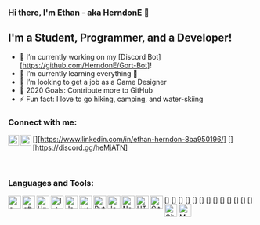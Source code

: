 ### Hi there, I'm Ethan - aka HerndonE 👋

## I'm a Student, Programmer, and a Developer!
- 🔭 I’m currently working on my [Discord Bot][https://github.com/HerndonE/Gort-Bot]!
- 🌱 I’m currently learning everything 🤣
- 👯 I’m looking to get a job as a Game Designer
- 🥅 2020 Goals: Contribute more to GitHub
- ⚡ Fun fact: I love to go hiking, camping, and water-skiing

### Connect with me:

[<img align="left" alt="HerndonE | LinkedIn" width="22px" src="https://cdn.jsdelivr.net/npm/simple-icons@v3/icons/linkedin.svg" />][https://www.linkedin.com/in/ethan-herndon-8ba950196/]
[<img align="left" alt="HerndonE | Discord" width="22px" src="https://cdn.jsdelivr.net/npm/simple-icons@v3/icons/discord.svg" />][https://discord.gg/heMjATN]

<br />

### Languages and Tools:

[<img align="left" alt="c++" width="26px" src="https://cdn.jsdelivr.net/npm/simple-icons@3.4.0/icons/cplusplus.svg" />]
[<img align="left" alt="c#" width="26px" src="https://cdn.jsdelivr.net/npm/simple-icons@3.4.0/icons/csharp.svg" />]
[<img align="left" alt="Unity" width="26px" src="https://cdn.jsdelivr.net/npm/simple-icons@3.4.0/icons/unity.svg" />]
[<img align="left" alt="Intellij" width="26px" src="https://cdn.jsdelivr.net/npm/simple-icons@3.4.0/icons/intellijidea.svg" />]
[<img align="left" alt="Java" width="26px" src="https://cdn.jsdelivr.net/npm/simple-icons@3.4.0/icons/java.svg" />]
[<img align="left" alt="Lua" width="26px" src="https://cdn.jsdelivr.net/npm/simple-icons@3.4.0/icons/lua.svg" />]
[<img align="left" alt="Python" width="26px" src="https://cdn.jsdelivr.net/npm/simple-icons@3.4.0/icons/python.svg" />]
[<img align="left" alt="JavaScript" width="26px" src="https://cdn.jsdelivr.net/npm/simple-icons@3.4.0/icons/javascript.svg" />]
[<img align="left" alt="Node.js" width="26px" src="https://cdn.jsdelivr.net/npm/simple-icons@3.4.0/icons/node-dot-js.svg" />]
[<img align="left" alt="HTML5" width="26px" src="https://cdn.jsdelivr.net/npm/simple-icons@3.4.0/icons/html5.svg" />]
[<img align="left" alt="Git" width="26px" src="https://cdn.jsdelivr.net/npm/simple-icons@3.4.0/icons/git.svg" />]
[<img align="left" alt="GitHub" width="26px" src="https://cdn.jsdelivr.net/npm/simple-icons@3.4.0/icons/github.svg" />]
[<img align="left" alt="MySQL" width="26px" src="https://cdn.jsdelivr.net/npm/simple-icons@3.4.0/icons/mysql.svg" />]



<br />
<br />